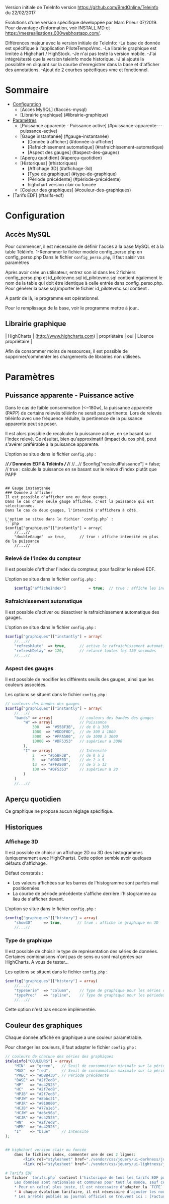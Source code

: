


Version initiale de TeleInfo
    version  https://github.com/BmdOnline/Teleinfo du 22/02/2017

Evolutions d'une version spécifique développée par Marc Prieur 07/2019.
Pour davantage d'information, voir INSTALL.MD et https://mesrealisations.000webhostapp.com/.

Différences majeur avec la version initiale de TeleInfo:
    -La base de donnée est spécifique à l'application PiloteTempoVmc.
    -La librairie graphique est limitée à Highchart / HighStock.
    -Je n'ai pas testé la version mobile.
    -J'ai intégré/testé que la version teleinfo mode historique.
    -J'ai ajouté la possiblité en cliquant sur la courbe d'enregistrer dans la base et d'afficher des annotations.
    -Ajout de 2 courbes spécifiques vmc et fonctionnel.


# Sommaire

* [Configuration](#configuration)
    * [Accès MySQL] (#accès-mysql)
    * [Librairie graphique] (#librairie-graphique)
* [Paramètres](#paramètres)
    * [Puissance apparente - Puissance active] (#puissance-apparente---puissance-active)
    * [Gauge instantanée] (#gauge-instantanée)
        * [Donnée à afficher] (#donnée-à-afficher)
        * [Rafraichissement automatique] (#rafraichissement-automatique)
        * [Aspect des gauges] (#aspect-des-gauges)
    * [Aperçu quotidien] (#aperçu-quotidien)
    * [Historiques] (#historiques)
        * [Affichage 3D] (#affichage-3d)
        * [Type de graphique] (#type-de-graphique)
        * [Période précédente] (#période-précédente)
        * highchart version clair ou foncée
    * [Couleur des graphiques] (#couleur-des-graphiques)
* [Tarifs EDF] (#tarifs-edf)


# Configuration
## Accès MySQL
Pour commencer, il est nécessaire de définir l'accès à la base MySQL et à la table Téléinfo.
1-Renommer le fichier modele config_perso.php en config_perso.php
Dans le fichier `config_perso.php`, il faut saisir vos paramètres

Après avoir crée un utilisateur, entrez son id dans les 2 fichiers config_perso.php et  id_pilotevmc.sql 
id_pilotevmc.sql contient également le nom de la table qui doit être identique à celle entrée dans config_perso.php.
Pour générer la base sql,importer le fichier id_pilotevmc.sql contient .

A partir de là, le programme est opérationnel.

Pour le remplissage de la base, voir le programme mettre à jour..

## Librairie graphique

| HighCharts |  (http://www.highcharts.com) | propriétaire | oui | Licence propriétaire |

Afin de consommer moins de ressources, il est possible de supprimer/commenter les chargements de librairies non utilisées.

# Paramètres

## Puissance apparente - Puissance active
Dans le cas de faible consommation (<~180w), la puissance apparente (PAPP) de certains relevés téléinfo ne serait pas pertinente.
Lors de relevés téléinfo avec une fréquence réduite, la pertinence de la puissance apparente peut se poser.

Il est alors possible de recalculer la puissance active, en se basant sur l'index relevé.
Ce résultat, bien qu'approximatif (impact du cos phi), peut s'avérer préférable à la puissance apparente.

L'option se situe dans le fichier `config.php` :

/*******************************/
/*    Données EDF & Téléinfo   */
/*******************************/
//...//
$config["recalculPuissance"]     = false; // true : calcule la puissance en se basant sur le relevé d'index plutôt que PAPP
```

## Gauge instantanée
### Donnée à afficher
Il est possible d'afficher une ou deux gauges.
Dans le cas d'une seule gauge affichée, c'est la puissance qui est sélectionnée.
Dans le cas de deux gauges, l'intensité s'affichera à côté.

L'option se situe dans le fichier `config.php` :
```php
$config["graphiques"]["instantly"] = array(
    //...//
    "doubleGauge"  => true,      // true : affiche intensité en plus de la puissance
    //...//
```

### Relevé de l'index du compteur
Il est possible d'afficher l'index du compteur, pour faciliter le relevé EDF.

L'option se situe dans le fichier `config.php` :
```php
    $config["afficheIndex"]          = true;  // true : affiche les index pour chaque période tarifaire (relevé de compteur EDF)
```

### Rafraichissement automatique
Il est possible d'activer ou désactiver le rafraichissement automatique des gauges.

L'option se situe dans le fichier `config.php` :
```php
$config["graphiques"]["instantly"] = array(
    //...//
    "refreshAuto"  => true,      // active le rafraichissement automatique
    "refreshDelay" => 120,       // relancé toutes les 120 secondes
    //...//
```

### Aspect des gauges
Il est possible de modifier les différents seuils des gauges, ainsi que les couleurs associées.

Les options se situent dans le fichier `config.php` :
```php
// couleurs des bandes des gauges
$config["graphiques"]["instantly"] = array(
    //...//
    "bands" => array(            // couleurs des bandes des gauges
        "W" => array(            // Puissance
            300   => "#55BF3B",  // de 0 à 300
            1000  => "#DDDF0D",  // de 300 à 1000
            3000  => "#FFA500",  // de 1000 à 3000
            10000 => "#DF5353"   // supérieur à 3000
        ),
        "I" => array(            // Intensité
            2   => "#55BF3B",    // de 0 à 2
            5   => "#DDDF0D",    // de 2 à 5
            13  => "#FFA500",    // de 5 à 13
            100 => "#DF5353"     // supérieur à 20
        )
    )
    //...//
```

## Aperçu quotidien
Ce graphique ne propose aucun réglage spécifique.

## Historiques
### Affichage 3D
Il est possible de choisir un affichage 2D ou 3D des histogrammes (uniquemement avec HighCharts).
Cette option semble avoir quelques défauts d'affichage.

Défaut constatés :
* Les valeurs affichées sur les barres de l'histogramme sont parfois mal positionnées.
* La courbe de période précédente s'affiche derrière l'histogramme au lieu de s'afficher devant.

L'option se situe dans le fichier `config.php` :
```php
$config["graphiques"]["history"] = array(
    "show3D"     => true,       // true : affiche le graphique en 3D
    //...//
```

### Type de graphique
Il est possible de choisir le type de représentation des séries de données.
Certaines combinaisons n'ont pas de sens ou sont mal gérées par HighCharts.
A vous de tester...

Les options se situent dans le fichier `config.php` :
```php
$config["graphiques"]["history"] = array(
    //...//
    "typeSerie"  => "column",    // Type de graphique pour les séries de données (syntaxe HighCharts)
    "typePrec"   => "spline",    // Type de graphique pour les périodes précédentes (syntaxe HighCharts)
    //...//
```

Cette option n'est pas encore implémentée.

## Couleur des graphiques
Chaque donnée affiché en graphique a une couleur paramétrable.

Pour changer les couleurs, il faut adapter le fichier `config.php` :
```php
// couleurs de chacune des séries des graphiques
$teleinfo["COULEURS"] = array(
    "MIN"  => "green",   // Seuil de consommation minimale sur la période
    "MAX"  => "red",     // Seuil de consommation maximale sur la période
    "PREC" => "#DB843D", // Période précédente
    "BASE" => "#2f7ed8",
    "HP"   => "#c42525",
    "HC"   => "#2f7ed8",
    "HPJB" => "#2f7ed8",
    "HPJW" => "#8bbc21",
    "HPJR" => "#910000",
    "HCJB" => "#77a1e5",
    "HCJW" => "#a6c96a",
    "HCJR" => "#c42525",
    "HN"   => "#2f7ed8",
    "HPM"  => "#c42525",
    "I"    => "blue"     // Intensité
);


## highchart version clair ou foncée
    dans le fichiers index, commenter une de ces 2 lignes:
        <link rel="stylesheet" href="./vendor/css/jquery/ui-darkness/jquery-ui-1.12.1.min.css">   <!--fonçé  -->  
        <link rel="stylesheet" href="./vendor/css/jquery/ui-lightness/jquery-ui-1.12.1.min.css">  <!--clair  -->  

# Tarifs EDF
Le fichier `tarifs.php` contient l'historique de tous les tarifs EDF pour chaque formule.
    Les données sont nationales et communes pour tout le monde, sauf certaines taxes locales.
    * Pour un calcul plus juste, il est nécessaire d'adapter la `TCFE`.
    * A chaque évolution tarifaire, il est nécessaire d'ajouter les nouveaux tarifs dans le fichier.
    * Les arrêtés publiés au journal officiel se trouvent ici : [Facturation EDF](../ressources/Facturation EDF).
